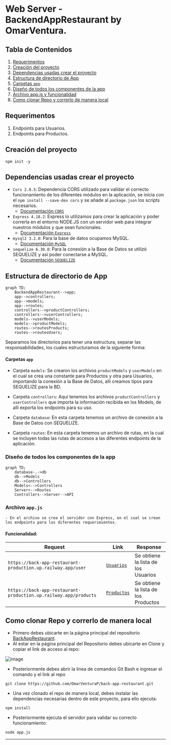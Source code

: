 # Web Server - BackendAppRestaurant by OmarVentura.

## Tabla de Contenidos
1. [Requerimentos](#id1)
2. [Creación del proyecto](#id2)
3. [Dependencias usadas crear el proyecto](#id3)
4. [Estructura de directorio de App](#id4)
5. [Carpetas `app`](#id5)
6. [Diseño de todos los componentes de la app](#id8)
7. [Archivo app.js y funcionalidad](#id9)
8. [Como clonar Repo y correrlo de manera local](#id11)

## Requerimentos<a name="id1"></a>

1. Endpoints para Usuarios.
2. Endpoints para Productos.

## Creación del proyecto<a name="id2"></a>
```
npm init -y
```

## Dependencias usadas crear el proyecto<a name="id3"></a>

 - `Cors 2.8.5`:  Dependencia CORS utilizado para validar el correcto funcionamiento de los diferentes módulos en la aplicación, se inicia con el `npm install --save-dev cors` y se añade al `package.json` los scripts necesarios.
   * <a href="https://jestjs.io/es-ES/docs/next/getting-started" > Documentación `CORS`</a>
 - `Express 4.18.2`: Express lo utilizamos para crear la aplicación y poder correrla en el entorno NODE.JS con un servidor web para integrar nuestros módulos y que sean funcionales.
   * <a href="https://devdocs.io/express/starter/installing" > Documentación `Express`</a>
 - `mysql2 3.2.0`:  Para la base de datos ocupamos MySQL.
   * <a href="https://www.mysql.com/" > Documentación `MySQL`</a>
 - `sequelize 6.30.0`:  Para la conexión a la Base de Datos se utilizó SEQUELIZE y así poder conectarse a MySQL.
   * <a href="https://sequelize.org/docs/v6/getting-started/" > Documentación `SEQUELIZE`</a>

## Estructura de directorio de App<a name="id4"></a>

```mermaid
graph TD;
    BackendAppRestaurant-->app;
    app-->controllers;
    app-->models;
    app-->routes;
    controllers-->productControllers;
    controllers-->userControllers;
    models-->userModels;
    models-->productModels;
    routes-->routesProducts;
    routes-->routesUsers;    
```
Separamos los directorios para tener una estructura, separar las responsabilidades, los cuales estructuramos de la siguiente forma:

#### Carpetas `app`<a name="id5"></a>

- Carpeta `models`: Se crearon los archivos `productModels` y `userModels` en el cual se crea una constante para Productos y otra para Usuarios, importando la conexión a la Base de Datos, alli creamos tipos para SEQUELIZE para la BD.

- Carpeta `controllers`: Aquí tenemos los archivos `productControllers` y `userControllers` que importa la información recibida en los Models, de allí exporta los endpoints para su uso.

- Carpeta `database`: En esta carpeta tenemos un archivo de conexión a la Base de Datos con SEQUELIZE.

- Carpeta `routes`: En esta carpeta tenemos un archivo de rutas, en la cual se incluyen todas las rutas de accesos a las diferentes endpoints de la aplicación.

### Diseño de todos los componentes de la app<a name="id8"></a>

```mermaid
graph TD;
    database-.->db
    db-->Models
    db-->Controllers
    Models<-->Controllers
    Server<-->Routes
    Controllers-->Server-->API
```
### Archivo `app.js`<a name="id9"></a>
    - En el archivo se crea el servidor con Express, en el cual se crean los endpoints para los diferentes requerimientos.

#### Funcionalidad:

| Request | Link | Response |
|---|---|---|
| `https://back-app-restaurant-production.up.railway.app/user` | <a href="https://back-app-restaurant-production.up.railway.app/user" > `Usuarios`</a> | Se obtiene la lista de los Usuarios |
| `https://back-app-restaurant-production.up.railway.app/products` | <a href="https://back-app-restaurant-production.up.railway.app/products" > `Productos`</a> | Se obtiene la lista de los Productos |

## Como clonar Repo y correrlo de manera local<a name="id11"></a>
* Primero debes ubicarte en la página principal del repositorio <a href="https://github.com/OmarVenturaP/back-app-restaurant">BackAppRestaurant</a>.
* Al estar en la página principal del Repositorio debes ubicarte en Clone y copiar el link de acceso al repo:

![image](https://user-images.githubusercontent.com/99059639/231044295-44192c36-531b-4b61-92ea-decdd8531004.png)

* Posteriormente debes abrir la linea de comandos Git Bash e ingresar el comando y el link al repo
```
git clone https://github.com/OmarVenturaP/back-app-restaurant.git
```
* Una vez clonado el repo de manera local, debes instalar las dependencias necesarias dentro de este proyecto, para ello ejecuta:
```
npm install
```
* Posteriormente ejecuta el servidor para validar su correcto funcionamiento:
```
node app.js
```
<hr>
